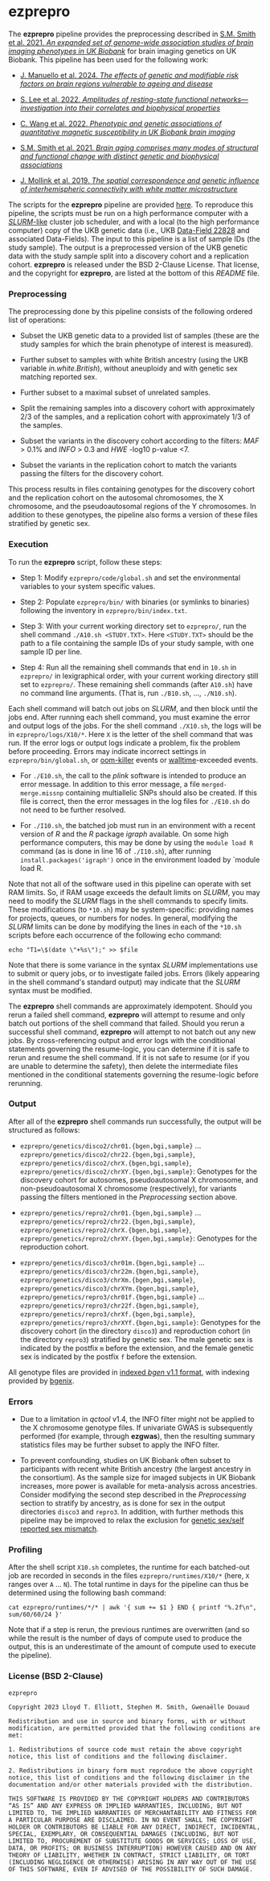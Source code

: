 # ezprepro

The **ezprepro** pipeline provides the preprocessing described in [S.M. Smith et al. 2021. *An expanded set of genome-wide association studies of brain imaging phenotypes in UK Biobank*](https://www.nature.com/articles/s41593-021-00826-4) for brain imaging genetics on UK Biobank. This pipeline has been used for the following work:

- [J. Manuello et al. 2024. *The effects of genetic and modifiable risk factors on brain regions vulnerable to ageing and disease*](https://open.win.ox.ac.uk/pages/douaud/ukb-lifo-flica/)

- [S. Lee et al. 2022. *Amplitudes of resting-state functional networks&mdash;investigation into their correlates and biophysical properties*](https://www.sciencedirect.com/science/article/pii/S1053811922009004)

- [C. Wang et al. 2022. *Phenotypic and genetic associations of quantitative magnetic susceptibility in UK Biobank brain imaging*](https://www.nature.com/articles/s41593-022-01074-w)

- [S.M. Smith et al. 2021. *Brain aging comprises many modes of structural and functional change with distinct genetic and biophysical associations*](https://elifesciences.org/articles/52677)

- [J. Mollink et al. 2019. *The spatial correspondence and genetic influence of interhemispheric connectivity with white matter microstructure*](https://www.nature.com/articles/s41593-019-0379-2)

The scripts for the **ezprepro** pipeline are provided [here](https://github.com/lell/ezprepro/). To reproduce this pipeline, the scripts must be run on a high performance computer with a [_SLURM_-like](https://slurm.schedmd.com) cluster job scheduler, and with a local (to the high performance computer) copy of the UKB genetic data (i.e., UKB [Data-Field 22828](https://biobank.ctsu.ox.ac.uk/crystal/field.cgi?id=22828) and associated Data-Fields). The input to this pipeline is a list of sample IDs (the study sample). The output is a preprocessed version of the UKB genetic data with the study sample split into a discovery cohort and a replication cohort. **ezprepro** is released under the BSD 2-Clause License. That license, and the copyright for **ezprepro**, are listed at the bottom of this _README_ file.

### Preprocessing

The preprocessing done by this pipeline consists of the following ordered list of operations:

- Subset the UKB genetic data to a provided list of samples (these are the study samples for which the brain phenotype of interest is measured).

- Further subset to samples with white British ancestry (using the UKB variable *in.white.British*), without aneuploidy and with genetic sex matching reported sex.

- Further subset to a maximal subset of unrelated samples.

- Split the remaining samples into a discovery cohort with approximately 2/3 of the samples, and a replication cohort with approximately 1/3 of the samples.

- Subset the variants in the discovery cohort according to the filters: _MAF_ > 0.1% and _INFO_ > 0.3 and _HWE_ -log10 p-value <7.

- Subset the variants in the replication cohort to match the variants passing the filters for the discovery cohort.

This process results in files containing genotypes for the discovery cohort and the replication cohort on the autosomal chromosomes, the X chromosome, and the pseudoautosomal regions of the Y chromosomes. In addition to these genotypes, the pipeline also forms a version of these files stratified by genetic sex. 

### Execution

To run the **ezprepro** script, follow these steps:

- Step 1: Modify `ezprepro/code/global.sh` and set the environmental variables to your system specific values.

- Step 2: Populate `ezprepro/bin/` with binaries (or symlinks to binaries) following the inventory in `ezprepro/bin/index.txt`.

- Step 3: With your current working directory set to `ezprepro/`, run the shell command `./A10.sh <STUDY.TXT>`. Here `<STUDY.TXT>` should be the path to a file containing the sample IDs of your study sample, with one sample ID per line.

- Step 4: Run all the remaining shell commands that end in `10.sh` in `ezprepro/` in lexigraphical order, with your current working directory still set to `ezprepro/`. These remaining shell commands (after `A10.sh`) have no command line arguments. (That is, run `./B10.sh`, ..., `./N10.sh`).

Each shell command will batch out jobs on _SLURM_, and then block until the jobs end. After running each shell command, you must examine the error and output logs of the jobs. For the shell command `./X10.sh`, the logs will be in `ezprepro/logs/X10/*`. Here `X` is the letter of the shell command that was run. If the error logs or output logs indicate a problem, fix the problem before proceeding. Errors may indicate incorrect settings in `ezprepro/bin/global.sh`, or [oom-killer](https://www.kernel.org/doc/gorman/html/understand/understand016.html) events or [walltime](https://slurm.schedmd.com/resource_limits.html)-exceeded events.

- For `./E10.sh`, the call to the _plink_ software is intended to produce an error message. In addition to this error message, a file `merged-merge.missnp` containing multiallelic SNPs should also be created. If this file is correct, then the error messages in the log files for `./E10.sh` do not need to be further resolved.

- For `./I10.sh`, the batched job must run in an environment with a recent version of _R_ and the _R_ package _igraph_ available. On some high performance computers, this may be done by using the `module load R` command (as is done in line 16 of `./I10.sh`), after running `install.packages('igraph')` once in the environment loaded by `module load R.

Note that not all of the software used in this pipeline can operate with set RAM limits. So, if RAM usage exceeds the default limits on _SLURM_, you may need to modify the _SLURM_ flags in the shell commands to specify limits. These modifications (to `*10.sh`) may be system-specific: providing names for projects, queues, or numbers for nodes. In general, modifying the _SLURM_ limits can be done by modifying the lines in each of the `*10.sh` scripts before each occurrence of the following echo command:

```
echo "T1=\$(date \"+%s\");" >> $file
```

Note that there is some variance in the syntax _SLURM_ implementations use to submit or query jobs, or to investigate failed jobs. Errors (likely appearing in the shell command's standard output) may indicate that the _SLURM_ syntax must be modified.

The **ezprepro** shell commands are approximately idempotent. Should you rerun a failed shell command, **ezprepro** will attempt to resume and only batch out portions of the shell command that failed. Should you rerun a successful shell command, **ezprepro** will attempt to not batch out any new jobs. By cross-referencing output and error logs with the conditional statements governing the resume-logic, you can determine if it is safe to rerun and resume the shell command. If it is not safe to resume (or if you are unable to determine the safety), then delete the intermediate files mentioned in the conditional statements governing the resume-logic before rerunning.

### Output

After all of the **ezprepro** shell commands run successfully, the output will be structured as follows:

- `ezprepro/genetics/disco2/chr01.{bgen,bgi,sample}` ... `ezprepro/genetics/disco2/chr22.{bgen,bgi,sample}`, `ezprepro/genetics/disco2/chrX.{bgen,bgi,sample}`, `ezprepro/genetics/disco2/chrXY.{bgen,bgi,sample}`: Genotypes for the discovery cohort for autosomes, pseudoautosomal X chromosome, and non-pseudoautosomal X chromosome (respectively), for variants passing the filters mentioned in the *Preprocessing* section above.

- `ezprepro/genetics/repro2/chr01.{bgen,bgi,sample}` ... `ezprepro/genetics/repro2/chr22.{bgen,bgi,sample}`, `ezprepro/genetics/repro2/chrX.{bgen,bgi,sample}`, `ezprepro/genetics/repro2/chrXY.{bgen,bgi,sample}`: Genotypes for the reproduction cohort.

- `ezprepro/genetics/disco3/chr01m.{bgen,bgi,sample}` ... `ezprepro/genetics/disco3/chr22m.{bgen,bgi,sample}`, `ezprepro/genetics/disco3/chrXm.{bgen,bgi,sample}`, `ezprepro/genetics/disco3/chrXYm.{bgen,bgi,sample}`, `ezprepro/genetics/repro3/chr01f.{bgen,bgi,sample}` ... `ezprepro/genetics/repro3/chr22f.{bgen,bgi,sample}`, `ezprepro/genetics/repro3/chrXf.{bgen,bgi,sample}`, `ezprepro/genetics/repro3/chrXYf.{bgen,bgi,sample}`: Genotypes for the discovery cohort (in the directory `disco3`) and reproduction cohort (in the directory `repro3`) stratified by genetic sex. The male genetic sex is indicated by the postfix `m` before the extension, and the female genetic sex is indicated by the postfix `f` before the extension.

All genotype files are provided in [indexed *bgen* v1.1 format](https://www.chg.ox.ac.uk/~gav/bgen_format/spec/v1.1.html), with indexing provided by [bgenix](https://enkre.net/cgi-bin/code/bgen/doc/trunk/doc/wiki/bgenix.md).


### Errors

- Due to a limitation in _qctool_ v1.4, the INFO filter might not be applied to the X chromosome genotype files. If univariate GWAS is subsequently performed (for example, through **ezgwas**), then the resulting summary statistics files may be further subset to apply the INFO filter.

- To prevent confounding, studies on UK Biobank often subset to participants with recent white British ancestry (the largest ancestry in the consortium). As the sample size for imaged subjects in UK Biobank increases, more power is available for meta-analysis across ancestries. Consider modifying the second step described in the _Preprocessing_ section to stratify by ancestry, as is done for sex in the output directories `disco3` and `repro3`. In addition, with further methods this pipeline may be improved to relax the exclusion for [genetic sex/self reported sex mismatch](https://www.pnas.org/doi/abs/10.1073/pnas.2218700120).


### Profiling

After the shell script `X10.sh` completes, the runtime for each batched-out job are recorded in seconds in the files `ezprepro/runtimes/X10/*` (here, `X` ranges over `A` ... `N`). The total runtime in days for the pipeline can thus be determined using the following bash command:

```
cat ezprepro/runtimes/*/* | awk '{ sum += $1 } END { printf "%.2f\n", sum/60/60/24 }'
```

Note that if a step is rerun, the previous runtimes are overwritten (and so while the result is the number of days of compute used to produce the output, this is an underestimate of the amount of compute used to execute the pipeline).



### License (BSD 2-Clause)

```
ezprepro

Copyright 2023 Lloyd T. Elliott, Stephen M. Smith, Gwenaëlle Douaud

Redistribution and use in source and binary forms, with or without modification, are permitted provided that the following conditions are met:

1. Redistributions of source code must retain the above copyright notice, this list of conditions and the following disclaimer.

2. Redistributions in binary form must reproduce the above copyright notice, this list of conditions and the following disclaimer in the documentation and/or other materials provided with the distribution.

THIS SOFTWARE IS PROVIDED BY THE COPYRIGHT HOLDERS AND CONTRIBUTORS “AS IS” AND ANY EXPRESS OR IMPLIED WARRANTIES, INCLUDING, BUT NOT LIMITED TO, THE IMPLIED WARRANTIES OF MERCHANTABILITY AND FITNESS FOR A PARTICULAR PURPOSE ARE DISCLAIMED. IN NO EVENT SHALL THE COPYRIGHT HOLDER OR CONTRIBUTORS BE LIABLE FOR ANY DIRECT, INDIRECT, INCIDENTAL, SPECIAL, EXEMPLARY, OR CONSEQUENTIAL DAMAGES (INCLUDING, BUT NOT LIMITED TO, PROCUREMENT OF SUBSTITUTE GOODS OR SERVICES; LOSS OF USE, DATA, OR PROFITS; OR BUSINESS INTERRUPTION) HOWEVER CAUSED AND ON ANY THEORY OF LIABILITY, WHETHER IN CONTRACT, STRICT LIABILITY, OR TORT (INCLUDING NEGLIGENCE OR OTHERWISE) ARISING IN ANY WAY OUT OF THE USE OF THIS SOFTWARE, EVEN IF ADVISED OF THE POSSIBILITY OF SUCH DAMAGE.
```
